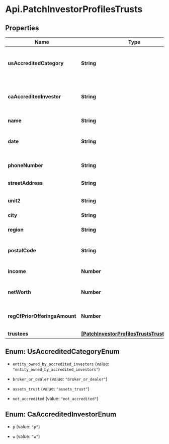# Api.PatchInvestorProfilesTrusts

## Properties

Name | Type | Description | Notes
------------ | ------------- | ------------- | -------------
**usAccreditedCategory** | **String** | The United States accredited investor information. | [optional] 
**caAccreditedInvestor** | **String** | The Canadian accredited investor information. | [optional] 
**name** | **String** | The name of the trust. | [optional] 
**date** | **String** | The creation date of the trust. | [optional] 
**phoneNumber** | **String** | The phone number of the trust. | [optional] 
**streetAddress** | **String** | Trust street address. | [optional] 
**unit2** | **String** | Trust street address line 2. | [optional] 
**city** | **String** | Trust city. | [optional] 
**region** | **String** | Trust region or state. | [optional] 
**postalCode** | **String** | Trust postal code or zipcode. | [optional] 
**income** | **Number** | The income of the Trust. | [optional] 
**netWorth** | **Number** | The net worth of the Trust. | [optional] 
**regCfPriorOfferingsAmount** | **Number** | The prior offering amount of the Trust. | [optional] 
**trustees** | [**[PatchInvestorProfilesTrustsTrusteesInner]**](PatchInvestorProfilesTrustsTrusteesInner.md) |  | [optional] 



## Enum: UsAccreditedCategoryEnum


* `entity_owned_by_accredited_investors` (value: `"entity_owned_by_accredited_investors"`)

* `broker_or_dealer` (value: `"broker_or_dealer"`)

* `assets_trust` (value: `"assets_trust"`)

* `not_accredited` (value: `"not_accredited"`)





## Enum: CaAccreditedInvestorEnum


* `p` (value: `"p"`)

* `w` (value: `"w"`)




